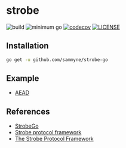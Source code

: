 # strobe

![build](https://github.com/sammyne/strobe-go/workflows/build/badge.svg)
![minimum go](https://img.shields.io/badge/go-1.15%2B-blue)
[![codecov](https://codecov.io/gh/sammyne/strobe-go/branch/master/graph/badge.svg)](https://codecov.io/gh/sammyne/strobe-go)
[![LICENSE](https://img.shields.io/badge/license-ISC-blue.svg)](LICENSE)

## Installation

```bash
go get -u github.com/sammyne/strobe-go
```

## Example
- [AEAD](aead_example_test.go)

## References
- [StrobeGo]
- [Strobe protocol framework][strobe-spec]
- [The Strobe Protocol Framework][the-strobe-protocol-framework]

[StrobeGo]: https://github.com/mimoo/StrobeGo

[strobe-spec]: https://strobe.sourceforge.io/specs/
[the-strobe-protocol-framework]: https://www.cryptologie.net/article/416/the-strobe-protocol-framework/
